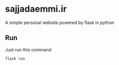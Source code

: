 # sajjadaemmi.ir

A simple personal website powered by flask in python


## Run

Just run this command
```
flask run
```